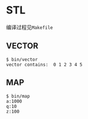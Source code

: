 # STL
编译过程见`Makefile`
## VECTOR
```shell
$ bin/vector
vector contains:  0 1 2 3 4 5
```
## MAP
```shell
$ bin/map
a:1000
q:10
z:100
```
## 
